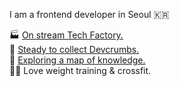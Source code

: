 <!--
**Kim-Heeyeol/Kim-Heeyeol** is a ✨ _special_ ✨ repository because its `README.md` (this file) appears on your GitHub profile.

Here are some ideas to get you started:

- 🔭 I’m currently working on ...
- 🌱 I’m currently learning ...
- 👯 I’m looking to collaborate on ...
- 🤔 I’m looking for help with ...
- 💬 Ask me about ...
- 📫 How to reach me: ...
- 😄 Pronouns: ...
- ⚡ Fun fact: ...
-->

I am a frontend developer in Seoul 🇰🇷

🏭 [On stream Tech Factory.](https://bush-quarter-3e6.notion.site/Tech-Factory-74f5eefe8b88478aa845d9e8a0f90ed4)    
🍞 [Steady to collect Devcrumbs.](https://github.com/herekim/breadcrumbs)   
🧭 [Exploring a map of knowledge.](https://bush-quarter-3e6.notion.site/3ae96f1903734b518c39cecd54552176)     
💪🏻  Love weight training & crossfit.   
